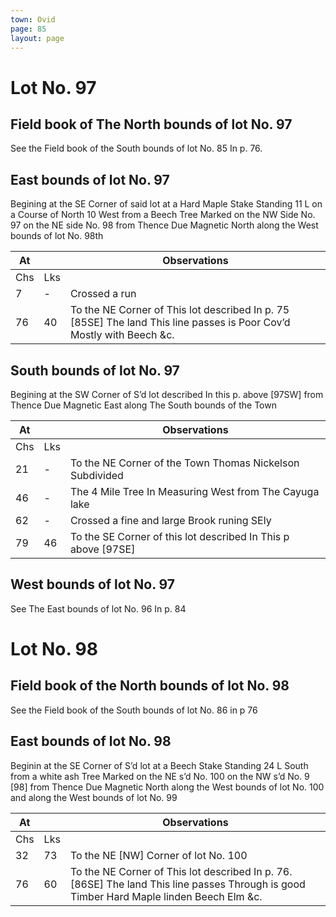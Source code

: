 ```yaml
---
town: Ovid
page: 85
layout: page
---
```


# Lot No. 97

## Field book of The North bounds of lot No. 97 
See the Field book of the South bounds of lot No. 85 In p. 76.

## East bounds of lot No. 97
Begining at the SE Corner of said lot at a Hard Maple Stake Standing 11 L on a Course of North 10 West from a Beech Tree Marked on the NW Side No. 97 on the NE side No. 98 from Thence Due Magnetic North along the West bounds of lot No. 98th

| At |    | Observations |
| -- | -- | ------------ |
| Chs | Lks | |
7 | - | Crossed a run
76 | 40 | To the NE Corner of This lot described In p. 75 [85SE] The land This line passes is Poor Cov’d Mostly with Beech &c.

## South bounds of lot No. 97
Begining at the SW Corner of S’d lot described In this p. above [97SW] from Thence Due Magnetic East along The South bounds of the Town

| At |    | Observations |
| -- | -- | ------------ |
| Chs | Lks | |
21 | - | To the NE Corner of the Town Thomas Nickelson Subdivided
46 | - | The 4 Mile Tree In Measuring West from The Cayuga lake
62 | - | Crossed a fine and large Brook runing SEly
79 | 46 | To the SE Corner of this lot described In This p above [97SE]

## West bounds of lot No. 97
See The East bounds of lot No. 96 In p. 84

# Lot No. 98

## Field book of the North bounds of lot No. 98
See the Field book of the South bounds of lot No. 86 in p 76

## East bounds of lot No. 98
Beginin at the SE Corner of S’d lot at a Beech Stake Standing 24 L South from a white ash Tree Marked on the NE s’d No. 100 on the NW s’d No. 9 [98] from Thence Due Magnetic North along the West bounds of lot No. 100 and along the West bounds of lot No. 99

| At |    | Observations |
| -- | -- | ------------ |
| Chs | Lks | |
32 | 73 | To the NE [NW] Corner of lot No. 100
76 | 60 | To the NE Corner of This lot described In p. 76. [86SE] The land This line passes Through is good Timber Hard Maple linden Beech Elm &c.

